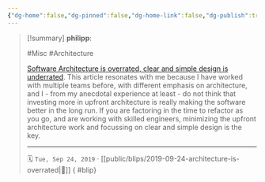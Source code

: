 ```yaml
---
{"dg-home":false,"dg-pinned":false,"dg-home-link":false,"dg-publish":true,"type":"blip","created-date":"2019-09-24T00:00:00","disabled rules":["yaml-title","yaml-title-alias","file-name-heading"],"title":"philipp @ 2019-09-24","dg-permalink":"2019/09/24/architecture-is-overrated/","updated-date":"2025-04-30T22:27:35","dg-path":"blips/2019-09-24-architecture-is-overrated.md","permalink":"/2019/09/24/architecture-is-overrated/","dgPassFrontmatter":true,"created":"2019-09-24T00:00:00","updated":"2025-04-30T22:27:35"}
---
```


> [!summary] **philipp**:
>
> #Misc #Architecture
>
> [Software Architecture is overrated, clear and simple design is underrated](https://blog.pragmaticengineer.com/software-architecture-is-overrated/). This article resonates with me because I have worked with multiple teams before, with different emphasis on architecture, and I - from my anecdotal experience at least - do not think that investing more in upfront architecture is really making the software better in the long run. If you are factoring in the time to refactor as you go, and are working with skilled engineers, minimizing the upfront architecture work and focussing on clear and simple design is the key.
> - - -
>
> 🗓️ `Tue, Sep 24, 2019` · [[public/blips/2019-09-24-architecture-is-overrated\|🔗]]
{ #blip}

